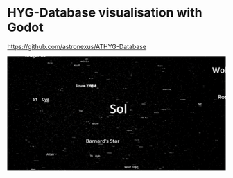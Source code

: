 # HYG-Database visualisation with Godot 

https://github.com/astronexus/ATHYG-Database

![Screenshot](https://raw.githubusercontent.com/HenriMichelon/hyg-stars/main/screenshot.png)
